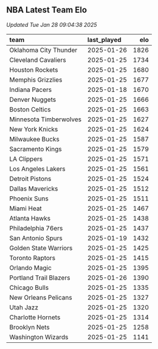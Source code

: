 ## NBA Latest Team Elo

*Updated Tue Jan 28 09:04:38 2025*

| team                   | last_played   |   elo |
|:-----------------------|:--------------|------:|
| Oklahoma City Thunder  | 2025-01-26    |  1826 |
| Cleveland Cavaliers    | 2025-01-25    |  1734 |
| Houston Rockets        | 2025-01-25    |  1680 |
| Memphis Grizzlies      | 2025-01-25    |  1677 |
| Indiana Pacers         | 2025-01-18    |  1670 |
| Denver Nuggets         | 2025-01-25    |  1666 |
| Boston Celtics         | 2025-01-25    |  1663 |
| Minnesota Timberwolves | 2025-01-25    |  1627 |
| New York Knicks        | 2025-01-25    |  1624 |
| Milwaukee Bucks        | 2025-01-25    |  1587 |
| Sacramento Kings       | 2025-01-25    |  1579 |
| LA Clippers            | 2025-01-25    |  1571 |
| Los Angeles Lakers     | 2025-01-25    |  1561 |
| Detroit Pistons        | 2025-01-25    |  1524 |
| Dallas Mavericks       | 2025-01-25    |  1512 |
| Phoenix Suns           | 2025-01-25    |  1511 |
| Miami Heat             | 2025-01-25    |  1467 |
| Atlanta Hawks          | 2025-01-25    |  1438 |
| Philadelphia 76ers     | 2025-01-25    |  1437 |
| San Antonio Spurs      | 2025-01-19    |  1432 |
| Golden State Warriors  | 2025-01-25    |  1425 |
| Toronto Raptors        | 2025-01-25    |  1415 |
| Orlando Magic          | 2025-01-25    |  1395 |
| Portland Trail Blazers | 2025-01-26    |  1390 |
| Chicago Bulls          | 2025-01-25    |  1335 |
| New Orleans Pelicans   | 2025-01-25    |  1327 |
| Utah Jazz              | 2025-01-25    |  1320 |
| Charlotte Hornets      | 2025-01-25    |  1314 |
| Brooklyn Nets          | 2025-01-25    |  1258 |
| Washington Wizards     | 2025-01-25    |  1141 |